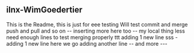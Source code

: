 ## ilnx-WimGoedertier

This is the Readme, this is just for eee testing
Will test commit and merge
push and pull
and so on
-- inserting more here too -- my local thing less
need enough lines
to test 
merging properly
ttt adding 1 new line
sss - adding 1 new line
here we go
adding another line
-- and more ---
